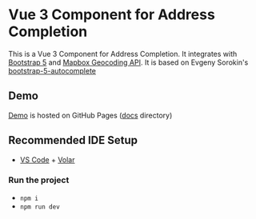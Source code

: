 # Vue 3 Component for Address Completion

This is a Vue 3 Component for Address Completion. It integrates with [Bootstrap 5](https://getbootstrap.com) and [Mapbox Geocoding API](ttps://docs.mapbox.com/api/search/geocoding/).
It is based on Evgeny Sorokin's [bootstrap-5-autocomplete](https://github.com/gch1p/bootstrap-5-autocomplete)

## Demo
[Demo](https://samhess.github.io/vue3-bs5-autocomplete/index.html) is hosted on GitHub Pages ([docs](/docs) directory)


## Recommended IDE Setup

- [VS Code](https://code.visualstudio.com/) + [Volar](https://marketplace.visualstudio.com/items?itemName=Vue.volar)

### Run the project
- `npm i`
- `npm run dev`
